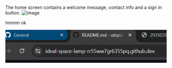 The home screen contains a welcome message, contact info and a sign in button.
![image](https://github.com/johan-gorter/utopia/assets/3057773/9ab99fed-5849-438b-a6bb-83cb11addb46)

hmmm
ok

![text here](image.png)